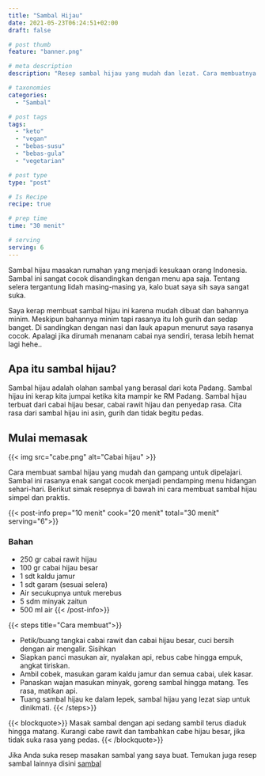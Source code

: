 ```yaml
---
title: "Sambal Hijau"
date: 2021-05-23T06:24:51+02:00
draft: false

# post thumb
feature: "banner.png"

# meta description
description: "Resep sambal hijau yang mudah dan lezat. Cara membuatnya sangat mudah dipelajari, hasilnya sangat menggugah selera."

# taxonomies
categories:
  - "Sambal"

# post tags
tags:
  - "keto"
  - "vegan"
  - "bebas-susu"
  - "bebas-gula"
  - "vegetarian"

# post type
type: "post"

# Is Recipe
recipe: true

# prep time
time: "30 menit"

# serving
serving: 6
---
```

Sambal hijau masakan rumahan yang menjadi kesukaan orang Indonesia. Sambal ini sangat cocok disandingkan dengan menu apa saja. Tentang selera tergantung lidah masing-masing ya, kalo buat saya sih saya sangat suka.

Saya kerap membuat sambal hijau ini karena mudah dibuat dan bahannya minim. Meskipun bahannya minim tapi rasanya itu loh  gurih dan sedap banget. Di sandingkan dengan nasi dan lauk apapun menurut saya rasanya cocok. Apalagi jika dirumah menanam cabai nya sendiri, terasa lebih hemat lagi hehe..

## Apa itu sambal hijau?

Sambal hijau adalah olahan sambal yang berasal dari kota Padang. Sambal hijau ini kerap kita jumpai ketika kita mampir ke RM Padang. Sambal hijau terbuat dari cabai hijau besar, cabai rawit hijau dan penyedap rasa. Cita rasa dari sambal hijau ini asin, gurih dan tidak begitu pedas.

## Mulai memasak

{{< img src="cabe.png" alt="Cabai hijau" >}}

Cara membuat sambal hijau yang mudah dan gampang untuk dipelajari. Sambal ini rasanya enak sangat cocok menjadi pendamping menu hidangan sehari-hari. Berikut simak resepnya di bawah ini cara membuat sambal hijau simpel dan praktis.

{{< post-info prep="10 menit" cook="20 menit" total="30 menit" serving="6">}}

### Bahan

-   250 gr cabai rawit hijau
-   100 gr cabai hijau besar
-   1 sdt kaldu jamur
-   1 sdt garam (sesuai selera)
-   Air secukupnya untuk merebus
-   5 sdm minyak zaitun
-   500 ml air
{{< /post-info>}}

{{< steps title="Cara membuat">}}
-   Petik/buang tangkai cabai rawit dan cabai hijau besar, cuci bersih dengan air mengalir. Sisihkan
-   Siapkan panci masukan air, nyalakan api, rebus cabe hingga empuk, angkat tiriskan.
-   Ambil cobek, masukan garam kaldu jamur dan semua cabai, ulek kasar.
-   Panaskan wajan masukan minyak, goreng sambal hingga matang. Tes rasa, matikan api.
-   Tuang sambal hijau ke dalam lepek, sambal hijau yang lezat siap untuk dinikmati.
{{< /steps>}}

{{< blockquote>}}
Masak sambal dengan api sedang sambil terus diaduk hingga matang. Kurangi cabe rawit dan tambahkan cabe hijau besar, jika tidak suka rasa yang pedas.
{{< /blockquote>}}

Jika Anda suka resep masakan sambal yang saya buat. Temukan juga resep sambal lainnya disini [sambal](/categories/sambal/)